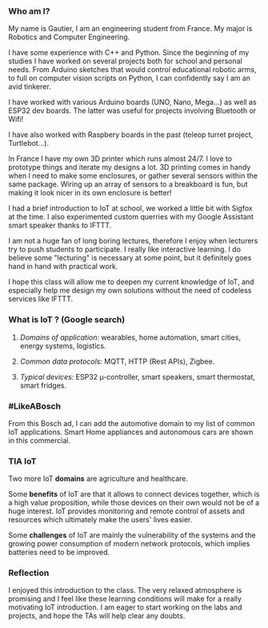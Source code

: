### Who am I?
My name is Gautier, I am an engineering student from France. My major is Robotics and Computer Engineering.

I have some experience with C++ and Python. Since the beginning of my studies I have worked on several projects both for school and personal needs. From Arduino sketches that would control educational robotic arms, to full on computer vision scripts on Python, I can confidently say I am an avid tinkerer.

I have worked with various Arduino boards (UNO, Nano, Mega...) as well as ESP32 dev boards. The latter was useful for projects involving Bluetooth or Wifi!

I have also worked with Raspbery boards in the past (teleop turret project, Turtlebot...).

In France I have my own 3D printer which runs almost 24/7. I love to prototype things and iterate my designs a lot. 3D printing comes in handy when I need to make some enclosures, or gather several sensors within the same package. Wiring up an array of sensors to a breakboard is fun, but making it look nicer in its own enclosure is better!

I had a brief introduction to IoT at school, we worked a little bit with Sigfox at the time. I also experimented custom querries with my Google Assistant smart speaker thanks to IFTTT.

I am not a huge fan of long boring lectures, therefore I enjoy when lecturers try to push students to participate. I really like interactive learning. I do believe some "lecturing" is necessary at some point, but it definitely goes hand in hand with practical work.

I hope this class will allow me to deepen my current knowledge of IoT, and especially help me design my own solutions without the need of codeless services like IFTTT.

### What is IoT ? (Google search)

1. *Domains of application:* wearables, home automation, smart cities, energy systems, logistics.

2. *Common data protocols:* MQTT, HTTP (Rest APIs), Zigbee.

3. *Typical devices:* ESP32 µ-controller, smart speakers, smart thermostat, smart fridges.

### #LikeABosch

From this Bosch ad, I can add the automotive domain to my list of common IoT applications. Smart Home appliances and autonomous cars are shown in this commercial.

### TIA IoT

Two more IoT **domains** are agriculture and healthcare.

Some **benefits** of IoT are that it allows to connect devices together, which is a high value proposition, while those devices on their own would not be of a huge interest. IoT provides monitoring and remote control of assets and resources which ultimately make the users' lives easier.

Some **challenges** of IoT are mainly the vulnerability of the systems and the growing power consumption of modern network protocols, which implies batteries need to be improved.

### Reflection
I enjoyed this introduction to the class. The very relaxed atmosphere is promising and I feel like these learning conditions will make for a really motivating IoT introduction. I am eager to start working on the labs and projects, and hope the TAs will help clear any doubts.